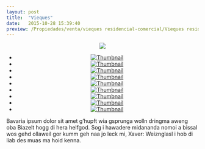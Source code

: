 ```yaml
---
layout: post
title:  "Vieques"
date:   2015-10-28 15:39:40
preview: /Propiedades/venta/vieques residencial-comercial/Vieques residencial/IMG_4777.JPG
---
```


<center>
	<div class="mainImg">
		<img src="/Edweb/Propiedades/venta/vieques residencial-comercial/Vieques residencial/IMG_4777.JPG" class="custom">
	</div>
	<!--aqui comienza las fotos pequeñas -->
	<ul class="thumbnails">
	  <li>
	    <a href="/Edweb/Propiedades/venta/vieques residencial-comercial/Vieques residencial/IMG_4777.JPG">
	      <img class="tumbnails" src="/Edweb/Propiedades/venta/vieques residencial-comercial/Vieques residencial/IMG_4777.JPG" alt="Thumbnail">
	    </a>
	  </li>
	  <li>
	    <a href="/Edweb/Propiedades/venta/vieques residencial-comercial/Vieques residencial/IMG_4778.JPG">
	      <img class="tumbnails" src="/Edweb/Propiedades/venta/vieques residencial-comercial/Vieques residencial/IMG_4778.JPG" alt="Thumbnail">
	    </a>
	  </li>
	  <li>
	    <a href="/Edweb/Propiedades/venta/vieques residencial-comercial/Vieques residencial/IMG_4779.JPG">
	      <img class="tumbnails" src="/Edweb/Propiedades/venta/vieques residencial-comercial/Vieques residencial/IMG_4779.JPG" alt="Thumbnail">
	    </a>
	  </li>
	  <li>
	    <a href="/Edweb/Propiedades/venta/vieques residencial-comercial/Vieques residencial/IMG_9019.JPG">
	      <img class="tumbnails" src="/Edweb/Propiedades/venta/vieques residencial-comercial/Vieques residencial/IMG_9019.JPG" alt="Thumbnail">
	    </a>
	  </li>
	  <li>
	    <a href="/Edweb/Propiedades/venta/vieques residencial-comercial/Vieques residencial/IMG_9020.JPG">
	      <img class="tumbnails" src="/Edweb/Propiedades/venta/vieques residencial-comercial/Vieques residencial/IMG_9020.JPG" alt="Thumbnail">
	    </a>
	  </li>
	  <li>
	    <a href="/Edweb/Propiedades/venta/vieques residencial-comercial/Vieques residencial/IMG_9022.JPG">
	      <img class="tumbnails" src="/Edweb/Propiedades/venta/vieques residencial-comercial/Vieques residencial/IMG_9022.JPG" alt="Thumbnail">
	    </a>
	  </li>
	  <li>
	    <a href="/Edweb/Propiedades/venta/vieques residencial-comercial/Vieques residencial/IMG_9024.JPG">
	      <img class="tumbnails" src="/Edweb/Propiedades/venta/vieques residencial-comercial/Vieques residencial/IMG_9024.JPG" alt="Thumbnail">
	    </a>
	  </li>
	  <li>
	    <a href="/Edweb/Propiedades/venta/vieques residencial-comercial/Vieques residencial/IMG_9025.JPG">
	      <img class="tumbnails" src="/Edweb/Propiedades/venta/vieques residencial-comercial/Vieques residencial/IMG_9025.JPG" alt="Thumbnail">
	    </a>
	  </li>
	  <li>
	    <a href="/Edweb/Propiedades/venta/vieques residencial-comercial/Vieques residencial/IMG_9027.JPG">
	      <img class="tumbnails" src="/Edweb/Propiedades/venta/vieques residencial-comercial/Vieques residencial/IMG_9027.JPG" alt="Thumbnail">
	    </a>
	  </li>
	</ul>
	<script src="https://ajax.googleapis.com/ajax/libs/jquery/1.9.1/jquery.min.js"></script>
	<script type="text/javascript" src="/Edweb/js/jquery.simpleGal.js"></script>
	<script>
		$(document).ready(function () {
			$('.thumbnails').simpleGal({
				mainImage: '.custom'
			});
		});
	</script>
</center>

Bavaria ipsum dolor sit amet g’hupft wia gsprunga wolln dringma aweng oba Biazelt hogg di hera helfgod. Sog i hawadere midananda nomoi a bissal wos gehd ollaweil gor kumm geh naa jo leck mi, Xaver: Weiznglasl i hob di liab des muas ma hoid kenna.
